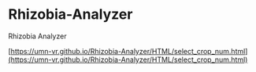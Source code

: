 # Rhizobia-Analyzer
Rhizobia Analyzer

[https://umn-vr.github.io/Rhizobia-Analyzer/HTML/select_crop_num.html](https://umn-vr.github.io/Rhizobia-Analyzer/HTML/select_crop_num.html)
